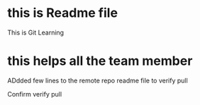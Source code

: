 # this is Readme file

This is Git Learning

# this helps all the team member

ADdded few lines to the remote repo readme file to verify pull

Confirm verify pull
